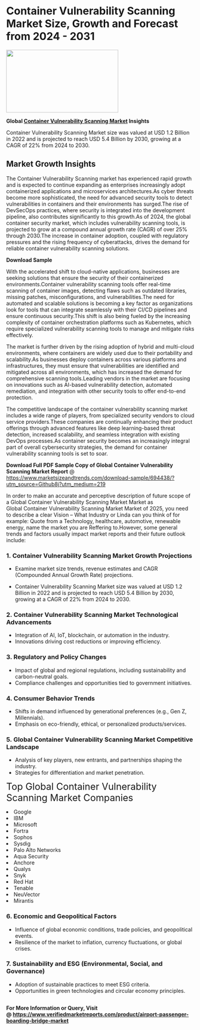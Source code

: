 <H1>Container Vulnerability Scanning Market Size, Growth and Forecast from 2024 - 2031</H1><img class="aligncenter size-medium wp-image-584254" src="https://thirdeyenews.in/wp-content/uploads/2024/09/Global-Market-Research-300x168.jpeg" alt="" width="300" height="168" /><p><strong>Global&nbsp;<a href="https://www.marketsizeandtrends.com/download-sample/694438/?utm_source=Github8j?utm_medium=219">Container Vulnerability Scanning Market</a> Insights</strong></p><p>Container Vulnerability Scanning Market size was valued at USD 1.2 Billion in 2022 and is projected to reach USD 5.4 Billion by 2030, growing at a CAGR of 22% from 2024 to 2030.</p><p><h2>Market Growth Insights</h2> <p>The Container Vulnerability Scanning market has experienced rapid growth and is expected to continue expanding as enterprises increasingly adopt containerized applications and microservices architectures.As cyber threats become more sophisticated, the need for advanced security tools to detect vulnerabilities in containers and their environments has surged.The rise of DevSecOps practices, where security is integrated into the development pipeline, also contributes significantly to this growth.As of 2024, the global container security market, which includes vulnerability scanning tools, is projected to grow at a compound annual growth rate (CAGR) of over 25% through 2030.The increase in container adoption, coupled with regulatory pressures and the rising frequency of cyberattacks, drives the demand for reliable container vulnerability scanning solutions.</p> <p><strong>Download Sample</strong></p> <p>With the accelerated shift to cloud-native applications, businesses are seeking solutions that ensure the security of their containerized environments.Container vulnerability scanning tools offer real-time scanning of container images, detecting flaws such as outdated libraries, missing patches, misconfigurations, and vulnerabilities.The need for automated and scalable solutions is becoming a key factor as organizations look for tools that can integrate seamlessly with their CI/CD pipelines and ensure continuous security.This shift is also being fueled by the increasing complexity of container orchestration platforms such as Kubernetes, which require specialized vulnerability scanning tools to manage and mitigate risks effectively.</p> <p>The market is further driven by the rising adoption of hybrid and multi-cloud environments, where containers are widely used due to their portability and scalability.As businesses deploy containers across various platforms and infrastructures, they must ensure that vulnerabilities are identified and mitigated across all environments, which has increased the demand for comprehensive scanning tools.Leading vendors in the market are focusing on innovations such as AI-based vulnerability detection, automated remediation, and integration with other security tools to offer end-to-end protection.</p> <p>The competitive landscape of the container vulnerability scanning market includes a wide range of players, from specialized security vendors to cloud service providers.These companies are continually enhancing their product offerings through advanced features like deep learning-based threat detection, increased scalability, and seamless integration with existing DevOps processes.As container security becomes an increasingly integral part of overall cybersecurity strategies, the demand for container vulnerability scanning tools is set to soar.</p> <p><span class=""><strong>Download Full PDF Sample Copy of Global Container Vulnerability Scanning Market Report</strong> @ <a href="https://www.marketsizeandtrends.com/download-sample/694438/?utm_source=Github8j?utm_medium=219" target="_blank">https://www.marketsizeandtrends.com/download-sample/694438/?utm_source=Github8j?utm_medium=219</a></span></p><p>In order to make an accurate and perceptive description of future scope of a Global&nbsp;Container Vulnerability Scanning Market Market as Global&nbsp;Container Vulnerability Scanning Market Market of 2025, you need to describe a clear Vision &ndash; What Industry or Linda can you think of for example: Quote from a Technology, healthcare, automotive, renewable energy, name the market you are Reffering to.However, some general trends and factors usually impact market reports and their future outlook include:</p><h3>1.&nbsp;<strong>Container Vulnerability Scanning Market Growth Projections</strong></h3><ul><li>Examine market size trends, revenue estimates and CAGR (Compounded Annual Growth Rate) projections.</li><li><p>Container Vulnerability Scanning Market size was valued at USD 1.2 Billion in 2022 and is projected to reach USD 5.4 Billion by 2030, growing at a CAGR of 22% from 2024 to 2030.</p></li></ul><h3>2.&nbsp;<strong>Container Vulnerability Scanning Market Technological Advancements</strong></h3><ul><li>Integration of AI, IoT, blockchain, or automation in the industry.</li><li>Innovations driving cost reductions or improving efficiency.</li></ul><h3>3.&nbsp;<strong>Regulatory and Policy Changes</strong></h3><ul><li>Impact of global and regional regulations, including sustainability and carbon-neutral goals.</li><li>Compliance challenges and opportunities tied to government initiatives.</li></ul><h3>4.&nbsp;<strong>Consumer Behavior Trends</strong></h3><ul><li>Shifts in demand influenced by generational preferences (e.g., Gen Z, Millennials).</li><li>Emphasis on eco-friendly, ethical, or personalized products/services.</li></ul><h3>5.&nbsp;<strong>Global Container Vulnerability Scanning Market Competitive Landscape</strong></h3><ul><li>Analysis of key players, new entrants, and partnerships shaping the industry.</li><li>Strategies for differentiation and market penetration.</li></ul><p data-pm-slice="1 1 []"><span style="color: inherit; font-family: inherit; font-size: 25px;">Top Global Container Vulnerability Scanning Market Companies</span></p><div class="" data-test-id=""><p><li>Google</li><li> IBM</li><li> Microsoft</li><li> Fortra</li><li> Sophos</li><li> Sysdig</li><li> Palo Alto Networks</li><li> Aqua Security</li><li> Anchore</li><li> Qualys</li><li> Snyk</li><li> Red Hat</li><li> Tenable</li><li> NeuVector</li><li> Mirantis</li></p></div><h3>6.&nbsp;<strong>Economic and Geopolitical Factors</strong></h3><ul><li>Influence of global economic conditions, trade policies, and geopolitical events.</li><li>Resilience of the market to inflation, currency fluctuations, or global crises.</li></ul><h3>7.&nbsp;<strong>Sustainability and ESG (Environmental, Social, and Governance)</strong></h3><ul><li>Adoption of sustainable practices to meet ESG criteria.</li><li>Opportunities in green technologies and circular economy principles.</li></ul><h2><strong style="font-size: 14px;">For More Information or Query, Visit @&nbsp;</strong><a style="background-color: #ffffff; font-size: 14px;" href="https://www.marketsizeandtrends.com/report/container-vulnerability-scanning-market/" target="_blank">https://www.verifiedmarketreports.com/product/airport-passenger-boarding-bridge-market</a></h2>